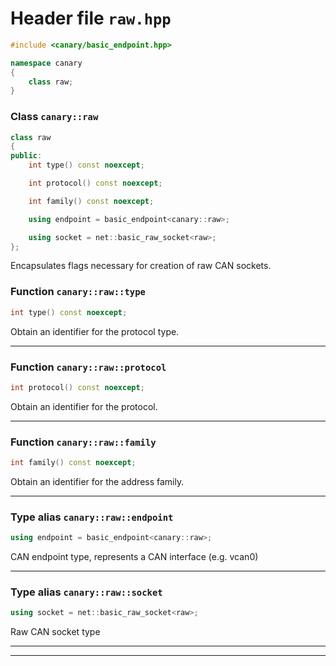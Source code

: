 # Header file `raw.hpp`

``` cpp
#include <canary/basic_endpoint.hpp>

namespace canary
{
    class raw;
}
```

### Class `canary::raw`

``` cpp
class raw
{
public:
    int type() const noexcept;

    int protocol() const noexcept;

    int family() const noexcept;

    using endpoint = basic_endpoint<canary::raw>;

    using socket = net::basic_raw_socket<raw>;
};
```

Encapsulates flags necessary for creation of raw CAN sockets.

### Function `canary::raw::type`

``` cpp
int type() const noexcept;
```

Obtain an identifier for the protocol type.

-----

### Function `canary::raw::protocol`

``` cpp
int protocol() const noexcept;
```

Obtain an identifier for the protocol.

-----

### Function `canary::raw::family`

``` cpp
int family() const noexcept;
```

Obtain an identifier for the address family.

-----

### Type alias `canary::raw::endpoint`

``` cpp
using endpoint = basic_endpoint<canary::raw>;
```

CAN endpoint type, represents a CAN interface (e.g. vcan0)

-----

### Type alias `canary::raw::socket`

``` cpp
using socket = net::basic_raw_socket<raw>;
```

Raw CAN socket type

-----

-----
